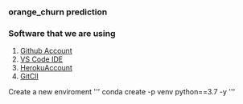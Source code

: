 ### orange_churn prediction 

### Software that we are using 

1. [Github Account](https://github.com)
2. [VS Code IDE](https://code.visualstudio.com/)
3. [HerokuAccount](https://heroku.com)
4. [GitClI](https://git-scm.com/downloads)


Create a new enviroment 
'''
conda create -p venv python==3.7 -y
'''

